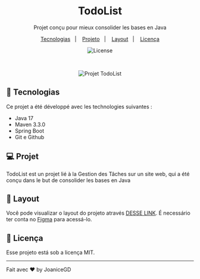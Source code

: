 <h1 align="center"> TodoList </h1>

<p align="center">
  Projet conçu pour mieux consolider les bases en Java
</p>

<p align="center">
  <a href="#-tecnologias">Tecnologias</a>&nbsp;&nbsp;&nbsp;|&nbsp;&nbsp;&nbsp;
  <a href="#-projeto">Projeto</a>&nbsp;&nbsp;&nbsp;|&nbsp;&nbsp;&nbsp;
  <a href="#-layout">Layout</a>&nbsp;&nbsp;&nbsp;|&nbsp;&nbsp;&nbsp;
  <a href="#memo-licença">Licença</a>
</p>

<p align="center">
  <img alt="License" src="https://img.shields.io/static/v1?label=license&message=MIT&color=49AA26&labelColor=000000">
</p>

<br>

<p align="center">
  <img alt="Projet TodoList" src="#">
</p>

## 🚀 Tecnologias

Ce projet a été développé avec les technologies suivantes :

- Java 17
- Maven 3.3.0
- Spring Boot
- Git e Github

## 💻 Projet

TodoList est un projet lié à la Gestion des Tâches sur un site web, qui a été conçu dans le but de consolider les bases en Java

## 🔖 Layout

Você pode visualizar o layout do projeto através [DESSE LINK](#Figma). É necessário ter conta no [Figma](https://figma.com) para acessá-lo.

## :memo: Licença

Esse projeto está sob a licença MIT.

---

Fait avec ♥ by JoaniceGD
